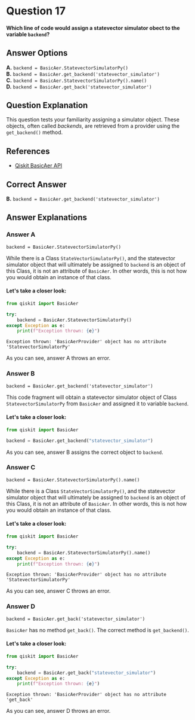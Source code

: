 # Question 17

#### Which line of code would assign a statevector simulator obect to the variable `backend`?

## Answer Options

**A.** `backend = BasicAer.StatevectorSimulatorPy()`  
**B.** `backend = BasicAer.get_backend('statevector_simulator')`  
**C.** `backend = BasicAer.StatevectorSimulatorPy().name()`  
**D.** `backend = BasicAer.get_back('statevector_simulator')`  

## Question Explanation

This question tests your familiarity assigning a simulator object.
These objects, often called *backends*, are retrieved from a provider using the `get_backend()` method.

## References

* [Qiskit BasicAer API](https://qiskit.org/documentation/apidoc/providers_basicaer.html#module-qiskit.providers.basicaer)

## Correct Answer

**B.** `backend = BasicAer.get_backend('statevector_simulator')`  

## Answer Explanations

### Answer A

`backend = BasicAer.StatevectorSimulatorPy()`

While there is a Class `StateVectorSimulatorPy()`, and the statevector simulator object that will ultimately be assigned to `backend` is an object of this Class, it is not an attribute of `BasicAer`.
In other words, this is not how you would obtain an instance of that class.

#### Let's take a closer look:


```python
from qiskit import BasicAer

try:
    backend = BasicAer.StatevectorSimulatorPy()
except Exception as e:
    print(f"Exception thrown: {e}")
```

    Exception thrown: 'BasicAerProvider' object has no attribute 'StatevectorSimulatorPy'


As you can see, answer A throws an error.

### Answer B

`backend = BasicAer.get_backend('statevector_simulator')`

This code fragment will obtain a statevector simulator object of Class `StatevectorSimulatorPy` from `BasicAer` and assigned it to variable `backend`.

#### Let's take a closer look:


```python
from qiskit import BasicAer

backend = BasicAer.get_backend("statevector_simulator")
```

As you can see, answer B assigns the correct object to `backend`.

### Answer C

`backend = BasicAer.StatevectorSimulatorPy().name()`  

While there is a Class `StateVectorSimulatorPy()`, and the statevector simulator object that will ultimately be assigned to `backend` is an object of this Class, it is not an attribute of `BasicAer`.
In other words, this is not how you would obtain an instance of that class.

#### Let's take a closer look:


```python
from qiskit import BasicAer

try:
    backend = BasicAer.StatevectorSimulatorPy().name()
except Exception as e:
    print(f"Exception thrown: {e}")
```

    Exception thrown: 'BasicAerProvider' object has no attribute 'StatevectorSimulatorPy'


As you can see, answer C throws an error.

### Answer D

`backend = BasicAer.get_back('statevector_simulator')`  

`BasicAer` has no method `get_back()`.
The correct method is `get_backend()`.

#### Let's take a closer look:


```python
from qiskit import BasicAer

try:
    backend = BasicAer.get_back("statevector_simulator")
except Exception as e:
    print(f"Exception thrown: {e}")
```

    Exception thrown: 'BasicAerProvider' object has no attribute 'get_back'


As you can see, answer D throws an error.
